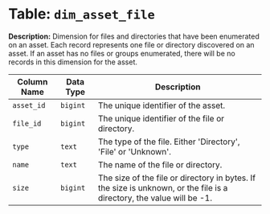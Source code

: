 # Table: `dim_asset_file`

**Description:** Dimension for files and directories that have been enumerated on an asset. Each record represents one file or directory discovered on an asset. If an asset has no files or groups enumerated, there will be no records in this dimension for the asset.


| Column Name | Data Type | Description |
|-------------|-----------|-------------|
| `asset_id` | `bigint` | The unique identifier of the asset. |
| `file_id` | `bigint` | The unique identifier of the file or directory. |
| `type` | `text` | The type of the file. Either 'Directory', 'File' or 'Unknown'. |
| `name` | `text` | The name of the file or directory. |
| `size` | `bigint` | The size of the file or directory in bytes. If the size is unknown, or the file is a directory, the value will be -1. |